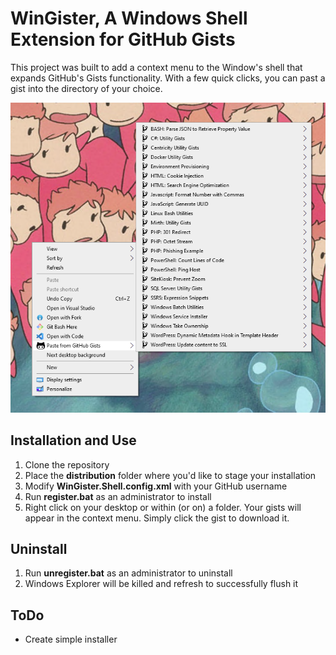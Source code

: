 # WinGister, A Windows Shell Extension for GitHub Gists

This project was built to add a context menu to the Window's shell that expands GitHub's Gists functionality.  With a few quick clicks, you can past a gist into the directory of your choice.

![WinGister Screenshot](https://github.com/lukeawyatt/WinGister/blob/master/screenshot.png?raw=true)


## Installation and Use
1. Clone the repository
1. Place the **distribution** folder where you'd like to stage your installation
1. Modify **WinGister.Shell.config.xml** with your GitHub username
1. Run **register.bat** as an administrator to install
1. Right click on your desktop or within (or on) a folder.  Your gists will appear in the context menu.  Simply click the gist to download it.


## Uninstall
1. Run **unregister.bat** as an administrator to uninstall
1. Windows Explorer will be killed and refresh to successfully flush it


## ToDo
* Create simple installer